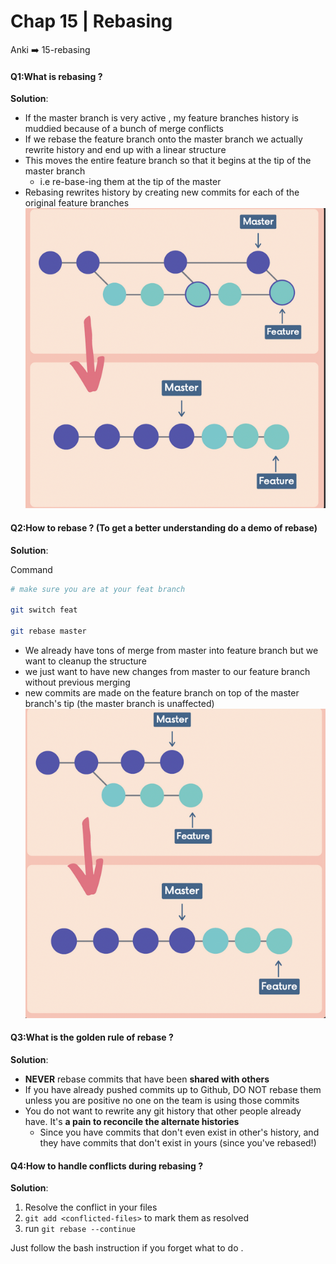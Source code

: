 # Chap 15 | Rebasing

Anki ➡️ 15-rebasing

#### Q1:What is rebasing ? 

**Solution**:

- If the master branch is very active , my feature branches history is muddied because of a bunch of merge conflicts
- If we rebase the feature branch onto the master branch we actually rewrite history and end up with a linear structure 
- This moves the entire feature branch so that it begins at the tip of the master branch 
  - i.e re-base-ing them at the tip of the master
- Rebasing rewrites history by creating new commits for each of the original feature branches ![rebasing](../../Assets/rebasing.png) 

#### Q2:How to rebase ? (To get a better understanding do a demo of rebase)

**Solution**:

Command 

```bash
# make sure you are at your feat branch

git switch feat

git rebase master 
```

- We already have tons of merge from master into feature branch but we want to cleanup the structure 
- we just want to have new changes from master to our feature branch without previous merging
- new commits are made on the feature branch on top of the master branch's tip (the master branch is unaffected)![00REBASING](../../Assets/00REBASING.png)

#### Q3:What is the golden rule of rebase ? 

**Solution**:

- **NEVER** rebase commits that have been **shared with others**
- If you have already pushed commits up to Github, DO NOT rebase them unless you are positive no one on the team is using those commits
- You do not want to rewrite any git history that other people already have. It's **a pain to reconcile the alternate histories**
  - Since you have commits that don't even exist in other's history, and they have commits that don't exist in yours (since you've rebased!)

#### Q4:How to handle conflicts during rebasing ? 

**Solution**:

1. Resolve the conflict in your files
2. `git add <conflicted-files>` to mark them as resolved
3. run `git rebase --continue`

Just follow the bash instruction if you forget what to do . 